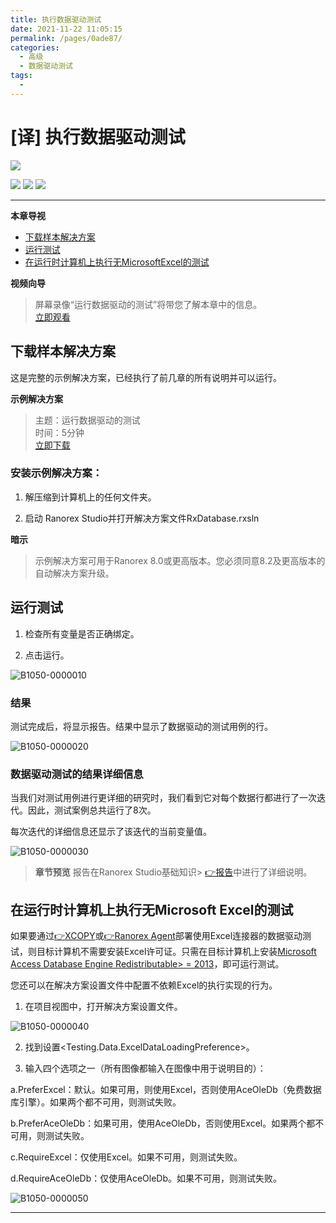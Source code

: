 ```yaml
---
title: 执行数据驱动测试
date: 2021-11-22 11:05:15
permalink: /pages/0ade87/
categories:
  - 高级
  - 数据驱动测试
tags:
  - 
---
```

# [译] 执行数据驱动测试


[![](https://img.shields.io/badge/OfficialPage-ClickMe-blue.svg?longCache=true&style=flat-square)][0]  

[![](https://img.shields.io/badge/Translator-TaylorTaurus-42B983.svg?longCache=true&style=flat-square)](https://github.com/taylortaurus) 
![](https://img.shields.io/badge/TranslateTime-2018年9月17日-green.svg?longCache=true&style=flat-square)
![](https://img.shields.io/badge/UpdateTime-2019年9月29日-green.svg?longCache=true&style=flat-square)

---

**本章导视**

- [下载样本解决方案](#下载样本解决方案)
- [运行测试](#运行测试)
- [在运行时计算机上执行无MicrosoftExcel的测试](#在运行时计算机上执行无MicrosoftExcel的测试)



**视频向导**
>屏幕录像“运行数据驱动的测试”将带您了解本章中的信息。               
[立即观看](https://www.youtube.com/embed/e58NLP9See4)

## 下载样本解决方案
这是完整的示例解决方案，已经执行了前几章的所有说明并可以运行。

**示例解决方案**
>主题：运行数据驱动的测试            
时间：5分钟               
[立即下载](https://www.ranorex.com/rx-media/rx-user-guide/latest/download/RxSampleDataDrivenTestingComplete.zip)


### **安装示例解决方案：**
1. 解压缩到计算机上的任何文件夹。

2. 启动 Ranorex Studio并打开解决方案文件RxDatabase.rxsln


**暗示**
>示例解决方案可用于Ranorex 8.0或更高版本。您必须同意8.2及更高版本的自动解决方案升级。

## 运行测试
1. 检查所有变量是否正确绑定。

2. 点击运行。

![B1050-0000010](https://www.ranorex.com/rx-media/rx-user-guide/v9.1/B10/B1050-0000010.png)


### **结果**
测试完成后，将显示报告。结果中显示了数据驱动的测试用例的行。

![B1050-0000020](https://www.ranorex.com/rx-media/rx-user-guide/v9.1/B10/B1050-0000020.png)


### **数据驱动测试的结果详细信息**

当我们对测试用例进行更详细的研究时，我们看到它对每个数据行都进行了一次迭代。因此，测试案例总共运行了8次。

每次迭代的详细信息还显示了该迭代的当前变量值。

![B1050-0000030](https://www.ranorex.com/rx-media/rx-user-guide/v9.1/B10/B1050-0000030.png)

>**章节预览**
>报告在Ranorex Studio基础知识> [👉报告][1]中进行了详细说明。

## 在运行时计算机上执行无Microsoft Excel的测试

如果要通过[👉XCOPY][2]或[👉Ranorex Agent][3]部署使用Excel连接器的数据驱动测试，则目标计算机不需要安装Excel许可证。只需在目标计算机上安装[Microsoft Access Database Engine Redistributable> = 2013](https://www.microsoft.com/en-us/download/details.aspx?id=54920)，即可运行测试。

您还可以在解决方案设置文件中配置不依赖Excel的执行实现的行为。

1. 在项目视图中，打开解决方案设置文件。

![B1050-0000040](https://www.ranorex.com/rx-media/rx-user-guide/v9.1/B10/B1050-0000040.png)

2. 找到设置<Testing.Data.ExcelDataLoadingPreference>。

3. 输入四个选项之一（所有图像都输入在图像中用于说明目的）：

a.PreferExcel：默认。如果可用，则使用Excel，否则使用AceOleDb（免费数据库引擎）。如果两个都不可用，则测试失败。

b.PreferAceOleDb：如果可用，使用AceOleDb，否则使用Excel。如果两个都不可用，则测试失败。

c.RequireExcel：仅使用Excel。如果不可用，则测试失败。

d.RequireAceOleDb：仅使用AceOleDb。如果不可用，则测试失败。

![B1050-0000050](https://www.ranorex.com/rx-media/rx-user-guide/v9.1/B10/B1050-0000050.png)




---

<!-- [👈数据绑定][4]&emsp;&emsp;&emsp;&emsp;&emsp;&emsp;&emsp;&emsp;&emsp;&emsp;&emsp;&emsp;&emsp;&emsp;&emsp;&emsp;&emsp;&emsp;&emsp;&emsp;&emsp;&emsp;&emsp;&emsp;&emsp;&emsp;&emsp;&emsp;&emsp;&emsp;&emsp;&emsp;&emsp;&emsp;&emsp;&emsp;&emsp;&emsp;[参数👉][5] -->

[0]: https://www.ranorex.com/help/latest/ranorex-studio-advanced/data-driven-testing/data-data-management/
[1]: /pages/894a89/
[2]:/pages/7d74b6/
[3]:/pages/db051d/
[4]:/pages/9cb150/
[5]:/pages/8a7f48/